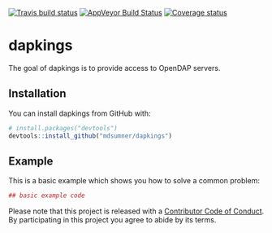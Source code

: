
<!-- README.md is generated from README.Rmd. Please edit that file -->
[![Travis build status](https://travis-ci.org/mdsumner/dapkings.svg?branch=master)](https://travis-ci.org/mdsumner/dapkings) [![AppVeyor Build Status](https://ci.appveyor.com/mdsumner/dapkings)](https://ci.appveyor.com/api/projects/status/github//mdsumner/dapkings/?branch=master&svg=true) [![Coverage status](https://codecov.io/gh/mdsumner/dapkings/branch/master/graph/badge.svg)](https://codecov.io/github/mdsumner/dapkings?branch=master)

dapkings
========

The goal of dapkings is to provide access to OpenDAP servers.

Installation
------------

You can install dapkings from GitHub with:

``` r
# install.packages("devtools")
devtools::install_github("mdsumner/dapkings")
```

Example
-------

This is a basic example which shows you how to solve a common problem:

``` r
## basic example code
```

Please note that this project is released with a [Contributor Code of Conduct](CONDUCT.md). By participating in this project you agree to abide by its terms.
